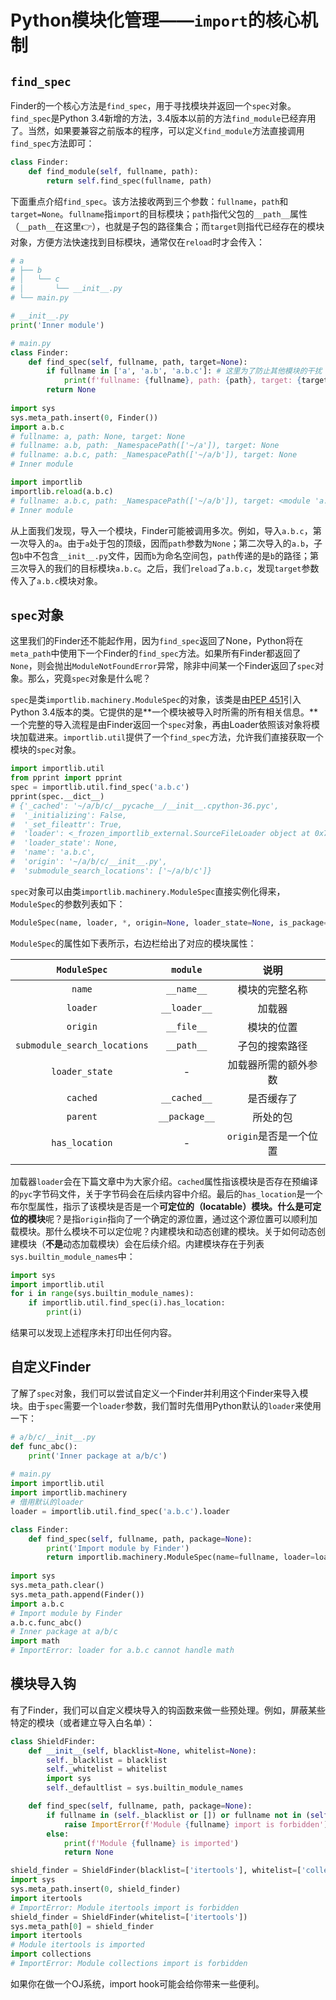 # Python模块化管理——`import`的核心机制

## `find_spec`

Finder的一个核心方法是`find_spec`，用于寻找模块并返回一个`spec`对象。`find_spec`是Python 3.4新增的方法，3.4版本以前的方法`find_module`已经弃用了。当然，如果要兼容之前版本的程序，可以定义`find_module`方法直接调用`find_spec`方法即可：

```python
class Finder:
    def find_module(self, fullname, path):
        return self.find_spec(fullname, path)
```

下面重点介绍`find_spec`。该方法接收两到三个参数：`fullname`，`path`和`target=None`。`fullname`指`import`的目标模块；`path`指代父包的`__path__`属性（`__path__`在这里👉），也就是子包的路径集合；而`target`则指代已经存在的模块对象，方便方法快速找到目标模块，通常仅在`reload`时才会传入：

```python
# a
# ├── b
# │   └── c
# │       └── __init__.py
# └── main.py

# __init__.py
print('Inner module')

# main.py
class Finder:
    def find_spec(self, fullname, path, target=None):
        if fullname in ['a', 'a.b', 'a.b.c']: # 这里为了防止其他模块的干扰
            print(f'fullname: {fullname}, path: {path}, target: {target}')
        return None
   
import sys
sys.meta_path.insert(0, Finder())
import a.b.c
# fullname: a, path: None, target: None
# fullname: a.b, path: _NamespacePath(['~/a']), target: None
# fullname: a.b.c, path: _NamespacePath(['~/a/b']), target: None
# Inner module

import importlib
importlib.reload(a.b.c)
# fullname: a.b.c, path: _NamespacePath(['~/a/b']), target: <module 'a.b.c' from # '~/a/b/c/__init__.py'>
# Inner module
```

从上面我们发现，导入一个模块，Finder可能被调用多次。例如，导入`a.b.c`，第一次导入的`a`。由于`a`处于包的顶级，因而`path`参数为`None`；第二次导入的`a.b`，子包`b`中不包含`__init__.py`文件，因而`b`为命名空间包，`path`传递的是`b`的路径；第三次导入的我们的目标模块`a.b.c`。之后，我们`reload`了`a.b.c`，发现`target`参数传入了`a.b.c`模块对象。

## `spec`对象

这里我们的Finder还不能起作用，因为`find_spec`返回了None，Python将在`meta_path`中使用下一个Finder的`find_spec`方法。如果所有Finder都返回了`None`，则会抛出`ModuleNotFoundError`异常，除非中间某一个Finder返回了`spec`对象。那么，究竟`spec`对象是什么呢？

`spec`是类`importlib.machinery.ModuleSpec`的对象，该类是由[PEP 451](https://www.python.org/dev/peps/pep-0451/)引入Python 3.4版本的类。它提供的是**一个模块被导入时所需的所有相关信息。**一个完整的导入流程是由Finder返回一个`spec`对象，再由Loader依照该对象将模块加载进来。`importlib.util`提供了一个`find_spec`方法，允许我们直接获取一个模块的`spec`对象。

```python
import importlib.util
from pprint import pprint
spec = importlib.util.find_spec('a.b.c')
pprint(spec.__dict__)
# {'_cached': '~/a/b/c/__pycache__/__init__.cpython-36.pyc',
#  '_initializing': False,
#  '_set_fileattr': True,
#  'loader': <_frozen_importlib_external.SourceFileLoader object at 0x7f2887503898>,
#  'loader_state': None,
#  'name': 'a.b.c',
#  'origin': '~/a/b/c/__init__.py',
#  'submodule_search_locations': ['~/a/b/c']}
```

`spec`对象可以由类`importlib.machinery.ModuleSpec`直接实例化得来，`ModuleSpec`的参数列表如下：

```python
ModuleSpec(name, loader, *, origin=None, loader_state=None, is_package=None)
```

`ModuleSpec`的属性如下表所示，右边栏给出了对应的模块属性：

|         `ModuleSpec`         |   `module`    |          说明          |
| :--------------------------: | :-----------: | :--------------------: |
|            `name`            |  `__name__`   |     模块的完整名称     |
|           `loader`           | `__loader__`  |         加载器         |
|           `origin`           |  `__file__`   |       模块的位置       |
| `submodule_search_locations` |  `__path__`   |     子包的搜索路径     |
|        `loader_state`        |       -       |  加载器所需的额外参数  |
|           `cached`           | `__cached__`  |       是否缓存了       |
|           `parent`           | `__package__` |        所处的包        |
|        `has_location`        |       -       | `origin`是否是一个位置 |
|                              |               |                        |

加载器`loader`会在下篇文章中为大家介绍。`cached`属性指该模块是否存在预编译的`pyc`字节码文件，关于字节码会在后续内容中介绍。最后的`has_location`是一个布尔型属性，指示了该模块是否是一个**可定位的（locatable）**模块。什么是**可定位的模块**呢？是指`origin`指向了一个确定的源位置，通过这个源位置可以顺利加载模块。那什么模块不可以定位呢？内建模块和动态创建的模块。关于如何动态创建模块（**不是**动态加载模块）会在后续介绍。内建模块存在于列表`sys.builtin_module_names`中：

```python
import sys
import importlib.util
for i in range(sys.builtin_module_names):
    if importlib.util.find_spec(i).has_location:
        print(i)
```

结果可以发现上述程序未打印出任何内容。

## 自定义Finder

了解了`spec`对象，我们可以尝试自定义一个Finder并利用这个Finder来导入模块。由于`spec`需要一个`loader`参数，我们暂时先借用Python默认的`loader`来使用一下：

```python
# a/b/c/__init__.py
def func_abc():
    print('Inner package at a/b/c')
    
# main.py
import importlib.util
import importlib.machinery
# 借用默认的loader
loader = importlib.util.find_spec('a.b.c').loader

class Finder:
    def find_spec(self, fullname, path, package=None):
        print('Import module by Finder')
        return importlib.machinery.ModuleSpec(name=fullname, loader=loader)
    
import sys
sys.meta_path.clear()
sys.meta_path.append(Finder())
import a.b.c
# Import module by Finder
a.b.c.func_abc()
# Inner package at a/b/c
import math
# ImportError: loader for a.b.c cannot handle math
```

## 模块导入钩

有了Finder，我们可以自定义模块导入的钩函数来做一些预处理。例如，屏蔽某些特定的模块（或者建立导入白名单）：

```python
class ShieldFinder:
    def __init__(self, blacklist=None, whitelist=None):
        self._blacklist = blacklist
        self._whitelist = whitelist
        import sys
        self._defaultlist = sys.builtin_module_names

    def find_spec(self, fullname, path, package=None):
        if fullname in (self._blacklist or []) or fullname not in (self._whitelist or self._defaultlist):
            raise ImportError(f'Module {fullname} import is forbidden')
        else:
            print(f'Module {fullname} is imported')
            return None

shield_finder = ShieldFinder(blacklist=['itertools'], whitelist=['collections'])
import sys
sys.meta_path.insert(0, shield_finder)
import itertools
# ImportError: Module itertools import is forbidden
shield_finder = ShieldFinder(whitelist=['itertools'])
sys.meta_path[0] = shield_finder
import itertools
# Module itertools is imported
import collections
# ImportError: Module collections import is forbidden
```

如果你在做一个OJ系统，import hook可能会给你带来一些便利。